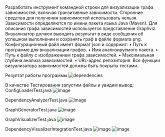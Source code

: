 Разработать инструмент командной строки для визуализации графа
зависимостей, включая транзитивные зависимости. Сторонние средства для
получения зависимостей использовать нельзя.
Зависимости определяются по имени пакета языка Java (Maven). Для
описания графа зависимостей используется представление Graphviz.
Визуализатор должен выводить результат в виде сообщения об успешном
выполнении и сохранять граф в файле формата png.
Конфигурационный файл имеет формат json и содержит:
• Путь к программе для визуализации графов.
• Имя анализируемого пакета.
• Путь к файлу с изображением графа зависимостей.
• Максимальная глубина анализа зависимостей.
• URL-адрес репозитория.
Все функции визуализатора зависимостей должны быть покрыты тестами.

Резултат работы программы
![dependencies](https://github.com/user-attachments/assets/96d69f91-0432-4d57-a11f-d6facecf3ee6)

В качестве Тестирования запустим файлы и увидим вывод:
ConfigLoaderTest.java
![image](https://github.com/user-attachments/assets/61c42c5a-4c87-4252-89f6-55872d3c906c)

DependencyAnalyzerTest.java
![image](https://github.com/user-attachments/assets/3fea922b-7418-48c5-8943-43ebd7ba5c72)

GraphGeneratorTest.java
![image](https://github.com/user-attachments/assets/2cc83240-cc6f-41a4-b8f3-07829da7ec2d)

GraphVisualizerTest.java
![image](https://github.com/user-attachments/assets/5a225f3a-e367-4eae-b0ec-dd8028b198e0)

DependencyVisualizerIntegrationTest.java
![image](https://github.com/user-attachments/assets/a0b1e459-5336-44ea-a1c0-ae96cc6f7e33)
![image](https://github.com/user-attachments/assets/598ce60d-9794-47d6-8bd1-5da1078b4d83)
